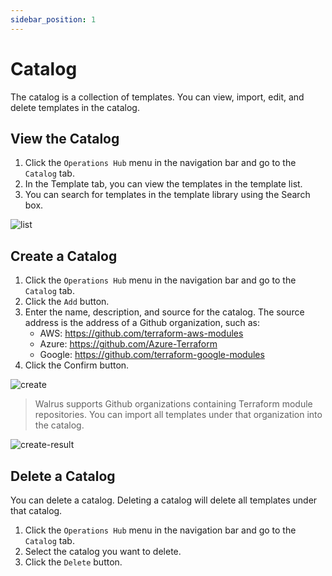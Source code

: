 ```yaml
---
sidebar_position: 1
---
```


# Catalog

The catalog is a collection of templates. You can view, import, edit, and delete templates in the catalog.

## View the Catalog

1. Click the `Operations Hub` menu in the navigation bar and go to the `Catalog` tab.
2. In the Template tab, you can view the templates in the template list.
3. You can search for templates in the template library using the Search box.

![list](/img/v0.3.0/catalog/list-en.png)

## Create a Catalog

1. Click the `Operations Hub` menu in the navigation bar and go to the `Catalog` tab.
2. Click the `Add` button.
3. Enter the name, description, and source for the catalog. The source address is the address of a Github organization, such as:
	- AWS: https://github.com/terraform-aws-modules
	- Azure: https://github.com/Azure-Terraform
	- Google: https://github.com/terraform-google-modules
4. Click the Confirm button.

![create](/img/v0.3.0/catalog/create-en.png)

> Walrus supports Github organizations containing Terraform module repositories. You can import all templates under that organization into the catalog.

![create-result](/img/v0.3.0/catalog/create-result-en.png)

## Delete a Catalog

You can delete a catalog. Deleting a catalog will delete all templates under that catalog.

1. Click the `Operations Hub` menu in the navigation bar and go to the `Catalog` tab.
2. Select the catalog you want to delete.
3. Click the `Delete` button.
